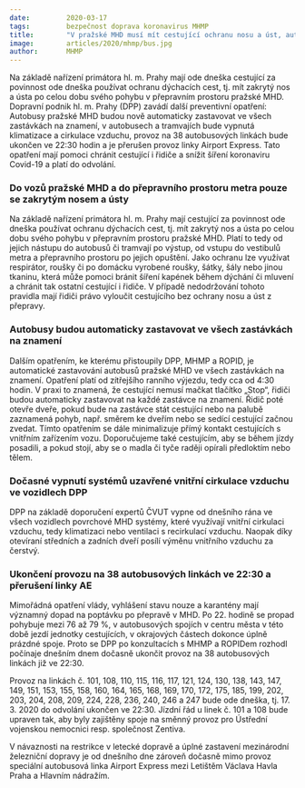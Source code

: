 ```yaml
---
date:         2020-03-17
tags:         bezpečnost doprava koronavirus MHMP
title:        "V pražské MHD musí mít cestující ochranu nosu a úst, autobusy budou zastavovat ve všech zastávkách na znamení a provoz 38 linek DPP bude ukončen ve 22:30"
image: 	      articles/2020/mhmp/bus.jpg
author:       MHMP
---
```


Na základě nařízení primátora hl. m. Prahy mají ode dneška cestující za povinnost ode dneška používat ochranu dýchacích cest, tj. mít zakrytý nos a ústa po celou dobu svého pohybu v přepravním prostoru pražské MHD. Dopravní podnik hl. m. Prahy (DPP) zavádí další preventivní opatření: Autobusy pražské MHD budou nově automaticky zastavovat ve všech zastávkách na znamení, v autobusech a tramvajích bude vypnutá klimatizace a cirkulace vzduchu, provoz na 38 autobusových linkách bude ukončen ve 22:30 hodin a je přerušen provoz linky Airport Express. Tato opatření mají pomoci chránit cestující i řidiče a snížit šíření koronaviru Covid-19 a platí do odvolání.

### Do vozů pražské MHD a do přepravního prostoru metra pouze se zakrytým nosem a ústy

Na základě nařízení primátora hl. m. Prahy mají cestující za povinnost ode dneška používat ochranu dýchacích cest, tj. mít zakrytý nos a ústa po celou dobu svého pohybu v přepravním prostoru pražské MHD. Platí to tedy od jejich nástupu do autobusů či tramvají po výstup, od vstupu do vestibulů metra a přepravního prostoru po jejich opuštění. Jako ochranu lze využívat respirátor, roušky či po domácku vyrobené roušky, šátky, šály nebo jinou tkaninu, která může pomoci bránit šíření kapének během dýchání či mluvení a chránit tak ostatní cestující i řidiče. V případě nedodržování tohoto pravidla mají řidiči právo vyloučit cestujícího bez ochrany nosu a úst z přepravy.

### Autobusy budou automaticky zastavovat ve všech zastávkách na znamení

Dalším opatřením, ke kterému přistoupily DPP, MHMP a ROPID, je automatické zastavování autobusů pražské MHD ve všech zastávkách na znamení. Opatření platí od zítřejšího ranního výjezdu, tedy cca od 4:30 hodin. V praxi to znamená, že cestující nemusí mačkat tlačítko „Stop“, řidiči budou automaticky zastavovat na každé zastávce na znamení. Řidič poté otevře dveře, pokud bude na zastávce stát cestující nebo na palubě zaznamená pohyb, např. směrem ke dveřím nebo se sedící cestující začnou zvedat. Tímto opatřením se dále minimalizuje přímý kontakt cestujících s vnitřním zařízením vozu. Doporučujeme také cestujícím, aby se během jízdy posadili, a pokud stojí, aby se o madla či tyče raději opírali předloktím nebo tělem.

### Dočasné vypnutí systémů uzavřené vnitřní cirkulace vzduchu ve vozidlech DPP

DPP na základě doporučení expertů ČVUT vypne od dnešního rána ve všech vozidlech povrchové MHD systémy, které využívají vnitřní cirkulaci vzduchu, tedy klimatizaci nebo ventilaci s recirkulací vzduchu. Naopak díky otevíraní středních a zadních dveří posílí výměnu vnitřního vzduchu za čerstvý.

### Ukončení provozu na 38 autobusových linkách ve 22:30 a přerušení linky AE

Mimořádná opatření vlády, vyhlášení stavu nouze a karantény mají významný dopad na poptávku po přepravě v MHD. Po 22. hodině se propad pohybuje mezi 76 až 79 %, v autobusových spojích v centru města v této době jezdí jednotky cestujících, v okrajových částech dokonce úplně prázdné spoje. Proto se DPP po konzultacích s MHMP a ROPIDem rozhodl počínaje dnešním dnem dočasně ukončit provoz na 38 autobusových linkách již ve 22:30.

Provoz na linkách č. 101, 108, 110, 115, 116, 117, 121, 124, 130, 138, 143, 147, 149, 151, 153, 155, 158, 160, 164, 165, 168, 169, 170, 172, 175, 185, 199, 202, 203, 204, 208, 209, 224, 228, 236, 240, 246 a 247 bude ode dneška, tj. 17. 3. 2020 do odvolání ukončen ve 22:30. Jízdní řád u linek č. 101 a 108 bude upraven tak, aby byly zajištěny spoje na směnný provoz pro Ústřední vojenskou nemocnici resp. společnost Zentiva.

V návaznosti na restrikce v letecké dopravě a úplné zastavení mezinárodní železniční dopravy je od dnešního dne zároveň dočasně mimo provoz speciální autobusová linka Airport Express mezi Letištěm Václava Havla Praha a Hlavním nádražím.
